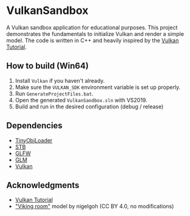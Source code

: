 # VulkanSandbox

A Vulkan sandbox application for educational purposes.
This project demonstrates the fundamentals to initialize Vulkan and render a simple model.
The code is written in C++ and heavily inspired by the [Vulkan Tutorial](https://vulkan-tutorial.com/).

## How to build (Win64)

1. Install `Vulkan` if you haven't already.
2. Make sure the `VULKAN_SDK` environment variable is set up properly.
3. Run `GenerateProjectFiles.bat`.
4. Open the generated `VulkanSandbox.sln` with VS2019.
5. Build and run in the desired configuration (debug / release)

## Dependencies

* [TinyObjLoader](https://github.com/syoyo/tinyobjloader)
* [STB](https://github.com/nothings/stb)
* [GLFW](https://www.glfw.org/)
* [GLM](https://glm.g-truc.net/)
* [Vulkan](https://vulkan.lunarg.com/)

## Acknowledgments

* [Vulkan Tutorial](https://vulkan-tutorial.com/)
* ["Viking room"](https://sketchfab.com/3d-models/viking-room-a49f1b8e4f5c4ecf9e1fe7d81915ad38) model by nigelgoh (CC BY 4.0, no modifications)
